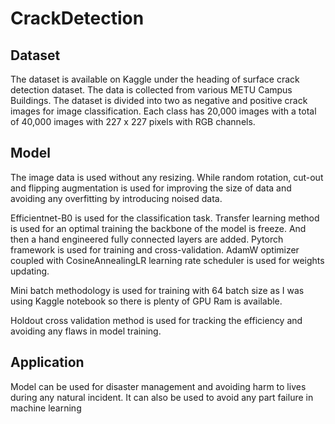 # CrackDetection
## Dataset
The dataset is available on Kaggle under the heading of surface crack detection dataset.
The data is collected from various METU Campus Buildings. The dataset is divided into two 
as negative and positive crack images for image classification. Each class has 20,000 images 
with a total of 40,000 images with 227 x 227 pixels with RGB channels.

## Model
The image data is used without any resizing. While random rotation, cut-out and flipping
augmentation is used for improving the size of data and avoiding any overfitting by introducing 
noised data.

Efficientnet-B0 is used for the classification task. Transfer learning method is used for an 
optimal training the backbone of the model is freeze. And then a hand engineered fully 
connected layers are added. Pytorch framework is used for training and cross-validation.
AdamW optimizer coupled with CosineAnnealingLR learning rate scheduler is used for 
weights updating.

Mini batch methodology is used for training with 64 batch size as I was using Kaggle notebook 
so there is plenty of GPU Ram is available.

Holdout cross validation method is used for tracking the efficiency and avoiding any flaws in 
model training.

## Application
Model can be used for disaster management and avoiding harm to lives during any natural
incident. It can also be used to avoid any part failure in machine learning
